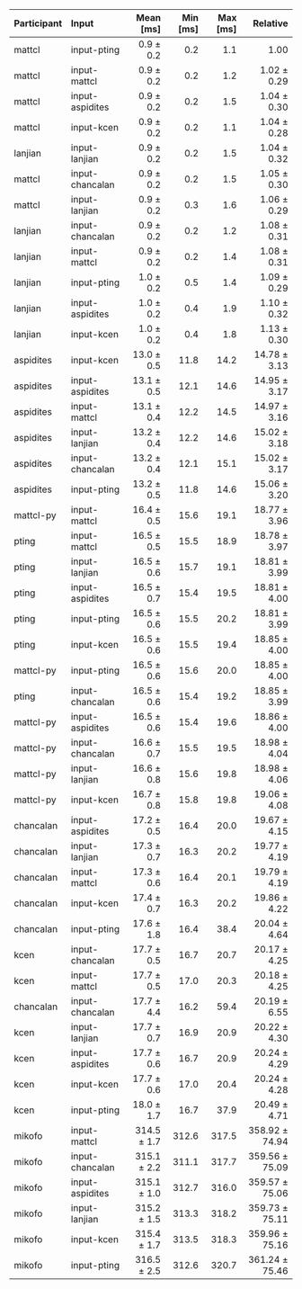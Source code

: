 | Participant | Input | Mean [ms] | Min [ms] | Max [ms] | Relative |
|:---|:---|---:|---:|---:|---:|
| mattcl | input-pting | 0.9 ± 0.2 | 0.2 | 1.1 | 1.00 |
| mattcl | input-mattcl | 0.9 ± 0.2 | 0.2 | 1.2 | 1.02 ± 0.29 |
| mattcl | input-aspidites | 0.9 ± 0.2 | 0.2 | 1.5 | 1.04 ± 0.30 |
| mattcl | input-kcen | 0.9 ± 0.2 | 0.2 | 1.1 | 1.04 ± 0.28 |
| lanjian | input-lanjian | 0.9 ± 0.2 | 0.2 | 1.5 | 1.04 ± 0.32 |
| mattcl | input-chancalan | 0.9 ± 0.2 | 0.2 | 1.5 | 1.05 ± 0.30 |
| mattcl | input-lanjian | 0.9 ± 0.2 | 0.3 | 1.6 | 1.06 ± 0.29 |
| lanjian | input-chancalan | 0.9 ± 0.2 | 0.2 | 1.2 | 1.08 ± 0.31 |
| lanjian | input-mattcl | 0.9 ± 0.2 | 0.2 | 1.4 | 1.08 ± 0.31 |
| lanjian | input-pting | 1.0 ± 0.2 | 0.5 | 1.4 | 1.09 ± 0.29 |
| lanjian | input-aspidites | 1.0 ± 0.2 | 0.4 | 1.9 | 1.10 ± 0.32 |
| lanjian | input-kcen | 1.0 ± 0.2 | 0.4 | 1.8 | 1.13 ± 0.30 |
| aspidites | input-kcen | 13.0 ± 0.5 | 11.8 | 14.2 | 14.78 ± 3.13 |
| aspidites | input-aspidites | 13.1 ± 0.5 | 12.1 | 14.6 | 14.95 ± 3.17 |
| aspidites | input-mattcl | 13.1 ± 0.4 | 12.2 | 14.5 | 14.97 ± 3.16 |
| aspidites | input-lanjian | 13.2 ± 0.4 | 12.2 | 14.6 | 15.02 ± 3.18 |
| aspidites | input-chancalan | 13.2 ± 0.4 | 12.1 | 15.1 | 15.02 ± 3.17 |
| aspidites | input-pting | 13.2 ± 0.5 | 11.8 | 14.6 | 15.06 ± 3.20 |
| mattcl-py | input-mattcl | 16.4 ± 0.5 | 15.6 | 19.1 | 18.77 ± 3.96 |
| pting | input-mattcl | 16.5 ± 0.5 | 15.5 | 18.9 | 18.78 ± 3.97 |
| pting | input-lanjian | 16.5 ± 0.6 | 15.7 | 19.1 | 18.81 ± 3.99 |
| pting | input-aspidites | 16.5 ± 0.7 | 15.4 | 19.5 | 18.81 ± 4.00 |
| pting | input-pting | 16.5 ± 0.6 | 15.5 | 20.2 | 18.81 ± 3.99 |
| pting | input-kcen | 16.5 ± 0.6 | 15.5 | 19.4 | 18.85 ± 4.00 |
| mattcl-py | input-pting | 16.5 ± 0.6 | 15.6 | 20.0 | 18.85 ± 4.00 |
| pting | input-chancalan | 16.5 ± 0.6 | 15.4 | 19.2 | 18.85 ± 3.99 |
| mattcl-py | input-aspidites | 16.5 ± 0.6 | 15.4 | 19.6 | 18.86 ± 4.00 |
| mattcl-py | input-chancalan | 16.6 ± 0.7 | 15.5 | 19.5 | 18.98 ± 4.04 |
| mattcl-py | input-lanjian | 16.6 ± 0.8 | 15.6 | 19.8 | 18.98 ± 4.06 |
| mattcl-py | input-kcen | 16.7 ± 0.8 | 15.8 | 19.8 | 19.06 ± 4.08 |
| chancalan | input-aspidites | 17.2 ± 0.5 | 16.4 | 20.0 | 19.67 ± 4.15 |
| chancalan | input-lanjian | 17.3 ± 0.7 | 16.3 | 20.2 | 19.77 ± 4.19 |
| chancalan | input-mattcl | 17.3 ± 0.6 | 16.4 | 20.1 | 19.79 ± 4.19 |
| chancalan | input-kcen | 17.4 ± 0.7 | 16.3 | 20.2 | 19.86 ± 4.22 |
| chancalan | input-pting | 17.6 ± 1.8 | 16.4 | 38.4 | 20.04 ± 4.64 |
| kcen | input-chancalan | 17.7 ± 0.5 | 16.7 | 20.7 | 20.17 ± 4.25 |
| kcen | input-mattcl | 17.7 ± 0.5 | 17.0 | 20.3 | 20.18 ± 4.25 |
| chancalan | input-chancalan | 17.7 ± 4.4 | 16.2 | 59.4 | 20.19 ± 6.55 |
| kcen | input-lanjian | 17.7 ± 0.7 | 16.9 | 20.9 | 20.22 ± 4.30 |
| kcen | input-aspidites | 17.7 ± 0.6 | 16.7 | 20.9 | 20.24 ± 4.29 |
| kcen | input-kcen | 17.7 ± 0.6 | 17.0 | 20.4 | 20.24 ± 4.28 |
| kcen | input-pting | 18.0 ± 1.7 | 16.7 | 37.9 | 20.49 ± 4.71 |
| mikofo | input-mattcl | 314.5 ± 1.7 | 312.6 | 317.5 | 358.92 ± 74.94 |
| mikofo | input-chancalan | 315.1 ± 2.2 | 311.1 | 317.7 | 359.56 ± 75.09 |
| mikofo | input-aspidites | 315.1 ± 1.0 | 312.7 | 316.0 | 359.57 ± 75.06 |
| mikofo | input-lanjian | 315.2 ± 1.5 | 313.3 | 318.2 | 359.73 ± 75.11 |
| mikofo | input-kcen | 315.4 ± 1.7 | 313.5 | 318.3 | 359.96 ± 75.16 |
| mikofo | input-pting | 316.5 ± 2.5 | 312.6 | 320.7 | 361.24 ± 75.46 |
